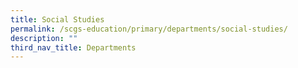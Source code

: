 ```yaml
---
title: Social Studies
permalink: /scgs-education/primary/departments/social-studies/
description: ""
third_nav_title: Departments
---
```

